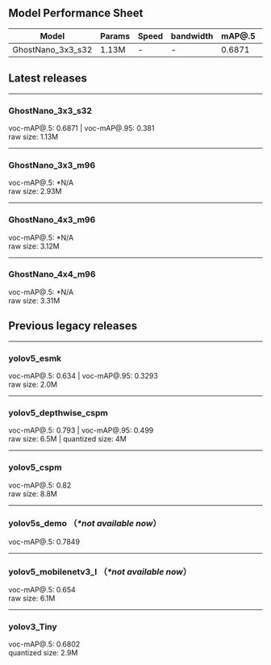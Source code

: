 ## Model Performance Sheet
| Model | Params | Speed | bandwidth | mAP@.5    | mAP@.95   |
| ---   | ------ | ----  | -------   | -------   | -------   |
| GhostNano_3x3_s32 | 1.13M | - | - | 0.6871 | 0.381 |     


## Latest releases
---
### GhostNano_3x3_s32
voc-mAP@.5: 0.6871 | voc-mAP@.95: 0.381  
raw size: 1.13M  

---
### GhostNano_3x3_m96
voc-mAP@.5: *N/A  
raw size: 2.93M  

---
### GhostNano_4x3_m96
voc-mAP@.5: *N/A  
raw size: 3.12M  

---
### GhostNano_4x4_m96
voc-mAP@.5: *N/A  
raw size: 3.31M  



## Previous legacy releases

---
### yolov5_esmk 
voc-mAP@.5: 0.634 | voc-mAP@.95: 0.3293  
raw size: 2.0M  

---
### yolov5_depthwise_cspm 
voc-mAP@.5: 0.793 | voc-mAP@.95: 0.499  
raw size: 6.5M | quantized size: 4M  

---
### yolov5_cspm 
voc-mAP@.5: 0.82  
raw size: 8.8M  

---
### yolov5s_demo  （_\*not available now_）
voc-mAP@.5: 0.7849  

---
### yolov5_mobilenetv3_l （_\*not available now_）
voc-mAP@.5: 0.654  
raw size: 6.1M  

---
### yolov3_Tiny
voc-mAP@.5: 0.6802  
quantized size: 2.9M  
